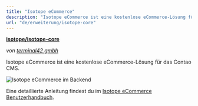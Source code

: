 ```yaml
---
title: "Isotope eCommerce"
description: "Isotope eCommerce ist eine kostenlose eCommerce-Lösung für das Contao CMS."
url: "de/erweiterung/isotope-core"
---
```


**[isotope/isotope-core](https://packagist.org/packages/isotope/isotope-core)**

_von [terminal42 gmbh](https://www.terminal42.ch/de/)_

Isotope eCommerce ist eine kostenlose eCommerce-Lösung für das Contao CMS.

![Isotope eCommerce im Backend](/extensions/images/de/isotope-core-backend.png)

Eine detaillierte Anleitung findest du im [Isotope eCommerce Benutzerhandbuch](https://isotopeecommerce.org/de/handbuch.html).